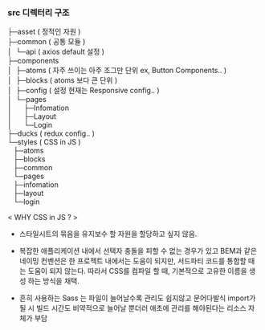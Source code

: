 ### src 디렉터리 구조

├─asset ( 정적인 자원 )<br/>
├─common ( 공통 모듈 )<br/>
│&nbsp;&nbsp;└─api ( axios default 설정 )<br/>
├─components<br/>
│&nbsp;&nbsp;├─atoms ( 자주 쓰이는 아주 조그만 단위 ex, Button Components.. )<br/>
│&nbsp;&nbsp;├─blocks ( atoms 보다 큰 단위 )<br/>
│&nbsp;&nbsp;├─config ( 설정 현재는 Responsive config.. )<br/>
│&nbsp;&nbsp;└─pages<br/>
│&nbsp;&nbsp;&nbsp;&nbsp;&nbsp;&nbsp;├─Infomation<br/>
│&nbsp;&nbsp;&nbsp;&nbsp;&nbsp;&nbsp;├─Layout<br/>
│&nbsp;&nbsp;&nbsp;&nbsp;&nbsp;&nbsp;└─Login<br/>
├─ducks ( redux config.. )<br/>
└─styles ( CSS in JS )<br/>
&nbsp;&nbsp;&nbsp;├─atoms<br/>
&nbsp;&nbsp;&nbsp;├─blocks<br/>
&nbsp;&nbsp;&nbsp;├─common<br/>
&nbsp;&nbsp;&nbsp;└─pages<br/>
&nbsp;&nbsp;&nbsp;├─infomation<br/>
&nbsp;&nbsp;&nbsp;├─layout<br/>
&nbsp;&nbsp;&nbsp;└─login<br/>

< WHY CSS in JS ? > 

* 스타일시트의 묶음을 유지보수 할 자원을 할당하고 싶지 않음.

* 복잡한 애플리케이션 내에서 선택자 충돌을 피할 수 없는 경우가 있고 BEM과 같은 네이밍 컨벤션은 한 프로젝트 내에서는 도움이 되지만, 서드파티 코드를 통합할 때는 도움이 되지 않는다. 따라서 CSS를 컴파일 할 때, 기본적으로 고유한 이름을 생성 하는 방식을 채택.

* 흔히 사용하는 Sass 는 파일이 늘어날수록 관리도 쉽지않고 문어다발식 import가 될 시 빌드 시간도 비약적으로 늘어날 뿐더러 애초에 관리를 해야된다는 리소스 자체가 부담
